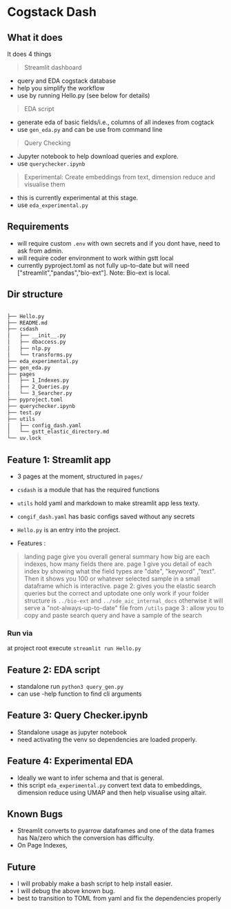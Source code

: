 # Cogstack Dash 

## What it does
It does 4 things

>Streamlit dashboard
- query and EDA cogstack database 
- help you simplify the workflow
- use by running Hello.py
(see below for details)

> EDA script
- generate eda of basic fields/i.e., columns of all indexes from cogtack
- use `gen_eda.py` and can be use from command line

> Query Checking
- Jupyter notebook to help download queries and explore.
- use `querychecker.ipynb`

> Experimental: Create embeddings from text, dimension reduce and visualise them
- this is currently experimental at this stage. 
- use `eda_experimental.py` 

## Requirements
- will require custom `.env` with own secrets and if you dont have, need to ask from admin. 
- will require coder environment to work within gstt local 
- currently pyproject.toml as not fully up-to-date but will need ["streamlit","pandas","bio-ext"]. Note: Bio-ext is local. 

## Dir structure 
```bash

├── Hello.py
├── README.md
├── csdash
│   ├── __init__.py
│   ├── dbaccess.py
│   ├── nlp.py
│   └── transforms.py
├── eda_experimental.py
├── gen_eda.py
├── pages
│   ├── 1_Indexes.py
│   ├── 2_Queries.py
│   └── 3_Searcher.py
├── pyproject.toml
├── querychecker.ipynb
├── test.py
├── utils
│   ├── config_dash.yaml
│   └── gstt_elastic_directory.md
└── uv.lock
```

## Feature 1: Streamlit app

* 3 pages at the moment, structured in `pages/` 
* `csdash` is a module that has the required functions
* `utils` hold yaml and markdown to make streamlit app less texty. 
* `congif_dash.yaml` has basic configs saved without any secrets
* `Hello.py` is an entry into the project.

* Features : 
> landing page give you overall general summary how big are each indexes, how many fields there are.
> page 1 give you detail of each index by showing what the field types are "date", "keyword" ,"text". Then it shows you 100 or whatever selected sample in a small dataframe which is interactive.
> page 2: gives you the elastic search queries but the correct and uptodate one only work if your folder structure is `../bio-ext` and `../sde_aic_internal_docs` otherwise it will serve a "not-always-up-to-date" file from `/utils`
> page 3 : allow you to copy and paste search query and have a sample of the search


### Run via
at project root execute `streamlit run Hello.py`

## Feature 2: EDA script
* standalone run `python3 query_gen.py` 
* can use -help function to find cli arguments 

## Feature 3: Query Checker.ipynb
* Standalone usage as jupyter notebook
* need activating the venv so dependencies are loaded properly.

## Feature 4: Experimental EDA
* Ideally we want to infer schema and that is general.
* this script `eda_experimental.py` convert text data to embeddings, dimension reduce using UMAP and then help visualise using altair.

## Known Bugs
- Streamlit converts to pyarrow dataframes and one of the data frames has Na/zero which the conversion has difficulty. 
- On Page Indexes, 

## Future
- I will probably make a bash script to help install easier.
- I will debug the above known bug. 
- best to transition to TOML from yaml and fix the dependencies properly 


